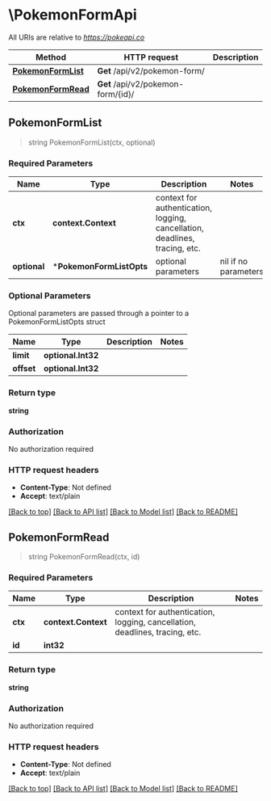# \PokemonFormApi

All URIs are relative to *https://pokeapi.co*

Method | HTTP request | Description
------------- | ------------- | -------------
[**PokemonFormList**](PokemonFormApi.md#PokemonFormList) | **Get** /api/v2/pokemon-form/ | 
[**PokemonFormRead**](PokemonFormApi.md#PokemonFormRead) | **Get** /api/v2/pokemon-form/{id}/ | 



## PokemonFormList

> string PokemonFormList(ctx, optional)



### Required Parameters


Name | Type | Description  | Notes
------------- | ------------- | ------------- | -------------
**ctx** | **context.Context** | context for authentication, logging, cancellation, deadlines, tracing, etc.
 **optional** | ***PokemonFormListOpts** | optional parameters | nil if no parameters

### Optional Parameters

Optional parameters are passed through a pointer to a PokemonFormListOpts struct


Name | Type | Description  | Notes
------------- | ------------- | ------------- | -------------
 **limit** | **optional.Int32**|  | 
 **offset** | **optional.Int32**|  | 

### Return type

**string**

### Authorization

No authorization required

### HTTP request headers

- **Content-Type**: Not defined
- **Accept**: text/plain

[[Back to top]](#) [[Back to API list]](../README.md#documentation-for-api-endpoints)
[[Back to Model list]](../README.md#documentation-for-models)
[[Back to README]](../README.md)


## PokemonFormRead

> string PokemonFormRead(ctx, id)



### Required Parameters


Name | Type | Description  | Notes
------------- | ------------- | ------------- | -------------
**ctx** | **context.Context** | context for authentication, logging, cancellation, deadlines, tracing, etc.
**id** | **int32**|  | 

### Return type

**string**

### Authorization

No authorization required

### HTTP request headers

- **Content-Type**: Not defined
- **Accept**: text/plain

[[Back to top]](#) [[Back to API list]](../README.md#documentation-for-api-endpoints)
[[Back to Model list]](../README.md#documentation-for-models)
[[Back to README]](../README.md)

